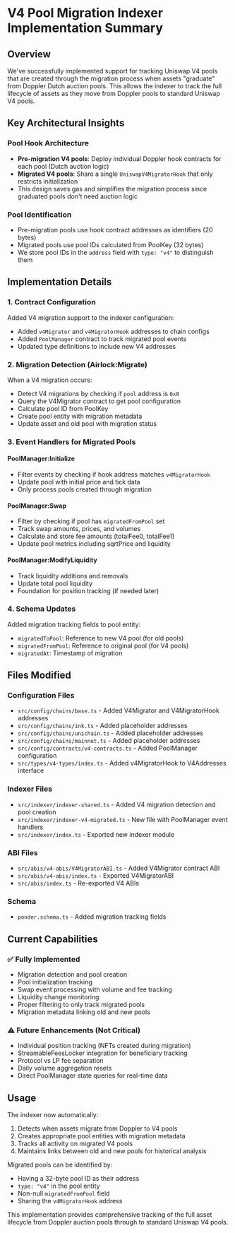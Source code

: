 # V4 Pool Migration Indexer Implementation Summary

## Overview
We've successfully implemented support for tracking Uniswap V4 pools that are created through the migration process when assets "graduate" from Doppler Dutch auction pools. This allows the indexer to track the full lifecycle of assets as they move from Doppler pools to standard Uniswap V4 pools.

## Key Architectural Insights

### Pool Hook Architecture
- **Pre-migration V4 pools**: Deploy individual Doppler hook contracts for each pool (Dutch auction logic)
- **Migrated V4 pools**: Share a single `UniswapV4MigratorHook` that only restricts initialization
- This design saves gas and simplifies the migration process since graduated pools don't need auction logic

### Pool Identification
- Pre-migration pools use hook contract addresses as identifiers (20 bytes)
- Migrated pools use pool IDs calculated from PoolKey (32 bytes)
- We store pool IDs in the `address` field with `type: "v4"` to distinguish them

## Implementation Details

### 1. Contract Configuration
Added V4 migration support to the indexer configuration:
- Added `v4Migrator` and `v4MigratorHook` addresses to chain configs
- Added `PoolManager` contract to track migrated pool events
- Updated type definitions to include new V4 addresses

### 2. Migration Detection (Airlock:Migrate)
When a V4 migration occurs:
- Detect V4 migrations by checking if `pool` address is `0x0`
- Query the V4Migrator contract to get pool configuration
- Calculate pool ID from PoolKey
- Create pool entity with migration metadata
- Update asset and old pool with migration status

### 3. Event Handlers for Migrated Pools

#### PoolManager:Initialize
- Filter events by checking if hook address matches `v4MigratorHook`
- Update pool with initial price and tick data
- Only process pools created through migration

#### PoolManager:Swap
- Filter by checking if pool has `migratedFromPool` set
- Track swap amounts, prices, and volumes
- Calculate and store fee amounts (totalFee0, totalFee1)
- Update pool metrics including sqrtPrice and liquidity

#### PoolManager:ModifyLiquidity
- Track liquidity additions and removals
- Update total pool liquidity
- Foundation for position tracking (if needed later)

### 4. Schema Updates
Added migration tracking fields to pool entity:
- `migratedToPool`: Reference to new V4 pool (for old pools)
- `migratedFromPool`: Reference to original pool (for V4 pools)
- `migratedAt`: Timestamp of migration

## Files Modified

### Configuration Files
- `src/config/chains/base.ts` - Added V4Migrator and V4MigratorHook addresses
- `src/config/chains/ink.ts` - Added placeholder addresses
- `src/config/chains/unichain.ts` - Added placeholder addresses
- `src/config/chains/mainnet.ts` - Added placeholder addresses
- `src/config/contracts/v4-contracts.ts` - Added PoolManager configuration
- `src/types/v4-types/index.ts` - Added v4MigratorHook to V4Addresses interface

### Indexer Files
- `src/indexer/indexer-shared.ts` - Added V4 migration detection and pool creation
- `src/indexer/indexer-v4-migrated.ts` - New file with PoolManager event handlers
- `src/indexer/index.ts` - Exported new indexer module

### ABI Files
- `src/abis/v4-abis/V4MigratorABI.ts` - Added V4Migrator contract ABI
- `src/abis/v4-abis/index.ts` - Exported V4MigratorABI
- `src/abis/index.ts` - Re-exported V4 ABIs

### Schema
- `ponder.schema.ts` - Added migration tracking fields

## Current Capabilities

### ✅ Fully Implemented
- Migration detection and pool creation
- Pool initialization tracking
- Swap event processing with volume and fee tracking
- Liquidity change monitoring
- Proper filtering to only track migrated pools
- Migration metadata linking old and new pools

### ⚠️ Future Enhancements (Not Critical)
- Individual position tracking (NFTs created during migration)
- StreamableFeesLocker integration for beneficiary tracking
- Protocol vs LP fee separation
- Daily volume aggregation resets
- Direct PoolManager state queries for real-time data

## Usage

The indexer now automatically:
1. Detects when assets migrate from Doppler to V4 pools
2. Creates appropriate pool entities with migration metadata
3. Tracks all activity on migrated V4 pools
4. Maintains links between old and new pools for historical analysis

Migrated pools can be identified by:
- Having a 32-byte pool ID as their address
- `type: "v4"` in the pool entity
- Non-null `migratedFromPool` field
- Sharing the `v4MigratorHook` address

This implementation provides comprehensive tracking of the full asset lifecycle from Doppler auction pools through to standard Uniswap V4 pools.